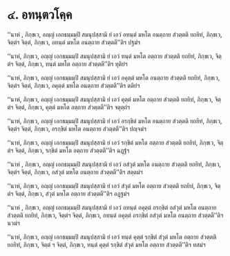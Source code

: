 <h1>๔. อทนฺตวโคฺค</h1>
<p> ‘‘นาหํ  , ภิกฺขเว, อญฺญํ เอกธมฺมมฺปิ สมนุปสฺสามิ ยํ เอวํ อทนฺตํ มหโต อนตฺถาย สํวตฺตติ ยถยิทํ, ภิกฺขเว, จิตฺตํฯ จิตฺตํ, ภิกฺขเว, อทนฺตํ มหโต อนตฺถาย สํวตฺตตี’’ติฯ ปฐมํฯ</p>


<p> ‘‘นาหํ, ภิกฺขเว, อญฺญํ เอกธมฺมมฺปิ สมนุปสฺสามิ ยํ เอวํ ทนฺตํ มหโต อตฺถาย สํวตฺตติ ยถยิทํ, ภิกฺขเว, จิตฺตํฯ จิตฺตํ, ภิกฺขเว, ทนฺตํ มหโต อตฺถาย สํวตฺตตี’’ติฯ ทุติยํฯ</p>


<p> ‘‘นาหํ, ภิกฺขเว, อญฺญํ เอกธมฺมมฺปิ สมนุปสฺสามิ  ยํ เอวํ อคุตฺตํ มหโต อนตฺถาย สํวตฺตติ ยถยิทํ, ภิกฺขเว, จิตฺตํฯ จิตฺตํ, ภิกฺขเว, อคุตฺตํ มหโต อนตฺถาย สํวตฺตตี’’ติฯ ตติยํฯ</p>


<p> ‘‘นาหํ, ภิกฺขเว, อญฺญํ เอกธมฺมมฺปิ สมนุปสฺสามิ ยํ เอวํ คุตฺตํ  มหโต อตฺถาย สํวตฺตติ ยถยิทํ, ภิกฺขเว, จิตฺตํฯ จิตฺตํ, ภิกฺขเว, คุตฺตํ มหโต อตฺถาย สํวตฺตตี’’ติฯ จตุตฺถํฯ</p>


<p> ‘‘นาหํ, ภิกฺขเว, อญฺญํ เอกธมฺมมฺปิ สมนุปสฺสามิ ยํ เอวํ อรกฺขิตํ มหโต อนตฺถาย สํวตฺตติ ยถยิทํ, ภิกฺขเว, จิตฺตํฯ จิตฺตํ, ภิกฺขเว, อรกฺขิตํ มหโต อนตฺถาย สํวตฺตตี’’ติฯ ปญฺจมํฯ</p>


<p> ‘‘นาหํ, ภิกฺขเว, อญฺญํ เอกธมฺมมฺปิ สมนุปสฺสามิ ยํ เอวํ รกฺขิตํ มหโต อตฺถาย สํวตฺตติ ยถยิทํ, ภิกฺขเว, จิตฺตํฯ จิตฺตํ, ภิกฺขเว, รกฺขิตํ มหโต อตฺถาย สํวตฺตตี’’ติฯ ฉฎฺฐํฯ</p>


<p> ‘‘นาหํ , ภิกฺขเว, อญฺญํ เอกธมฺมมฺปิ สมนุปสฺสามิ ยํ เอวํ อสํวุตํ มหโต อนตฺถาย สํวตฺตติ ยถยิทํ, ภิกฺขเว, จิตฺตํฯ จิตฺตํ, ภิกฺขเว, อสํวุตํ มหโต อนตฺถาย สํวตฺตตี’’ติฯ สตฺตมํฯ</p>


<p> ‘‘นาหํ, ภิกฺขเว, อญฺญํ เอกธมฺมมฺปิ สมนุปสฺสามิ ยํ เอวํ สํวุตํ มหโต อตฺถาย สํวตฺตติ ยถยิทํ, ภิกฺขเว, จิตฺตํฯ จิตฺตํ, ภิกฺขเว, สํวุตํ มหโต อตฺถาย สํวตฺตตี’’ติฯ อฎฺฐมํฯ</p>


<p> ‘‘นาหํ , ภิกฺขเว, อญฺญํ เอกธมฺมมฺปิ สมนุปสฺสามิ ยํ เอวํ อทนฺตํ อคุตฺตํ อรกฺขิตํ อสํวุตํ มหโต อนตฺถาย สํวตฺตติ ยถยิทํ, ภิกฺขเว, จิตฺตํฯ จิตฺตํ, ภิกฺขเว, อทนฺตํ อคุตฺตํ อรกฺขิตํ อสํวุตํ มหโต อนตฺถาย สํวตฺตตี’’ติฯ นวมํฯ</p>


<p> ‘‘นาหํ, ภิกฺขเว, อญฺญํ เอกธมฺมมฺปิ สมนุปสฺสามิ ยํ เอวํ ทนฺตํ คุตฺตํ รกฺขิตํ สํวุตํ มหโต อตฺถาย สํวตฺตติ ยถยิทํ, ภิกฺขเว, จิตฺตํ ฯ จิตฺตํ, ภิกฺขเว, ทนฺตํ คุตฺตํ รกฺขิตํ สํวุตํ มหโต อตฺถาย สํวตฺตตี’’ติฯ ทสมํฯ</p>

</p>





